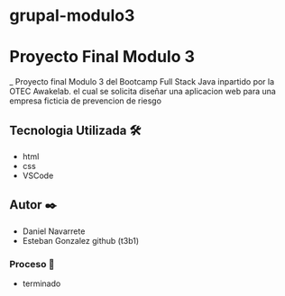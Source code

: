# grupal-modulo3

# Proyecto Final Modulo 3

_ Proyecto final Modulo 3 del Bootcamp Full Stack Java inpartido por la OTEC Awakelab. el cual se solicita diseñar una aplicacion web para una empresa ficticia de prevencion de riesgo

## Tecnologia Utilizada 🛠️
- html
- css
- VSCode


## Autor ✒️
- Daniel Navarrete
- Esteban Gonzalez
 github (t3b1)

### Proceso 🔧
- terminado 
